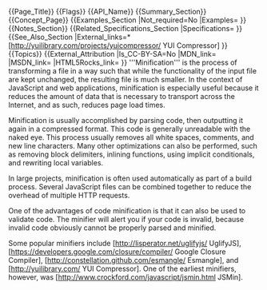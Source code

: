 {{Page_Title}}
{{Flags}}
{{API_Name}}
{{Summary_Section}}
{{Concept_Page}}
{{Examples_Section
|Not_required=No
|Examples=
}}
{{Notes_Section}}
{{Related_Specifications_Section
|Specifications=
}}
{{See_Also_Section
|External_links=* [http://yuilibrary.com/projects/yuicompressor/ YUI Compressor]
}}
{{Topics}}
{{External_Attribution
|Is_CC-BY-SA=No
|MDN_link=
|MSDN_link=
|HTML5Rocks_link=
}}
'''Minification''' is the process of transforming a file in a way such that while the functionality of the input file are kept unchanged, the resulting file is much smaller. In the context of JavaScript and web applications, minification is especially useful because it reduces the amount of data that is necessary to transport across the Internet, and as such, reduces page load times.

Minification is usually accomplished by parsing code, then outputting it again in a compressed format. This code is generally unreadable with the naked eye. This process usually removes all white spaces, comments, and new line characters. Many other optimizations can also be performed, such as removing block delimiters, inlining functions, using implicit conditionals, and rewriting local variables.

In large projects, minification is often used automatically as part of a build process. Several JavaScript files can be combined together to reduce the overhead of multiple HTTP requests.

One of the advantages of code minification is that it can also be used to validate code. The minifier will alert you if your code is invalid, because invalid code obviously cannot be properly parsed and minified.

Some popular minifiers include [http://lisperator.net/uglifyjs/ UglifyJS], [https://developers.google.com/closure/compiler/ Google Closure Compiler], [http://constellation.github.com/esmangle/ Esmangle], and [http://yuilibrary.com/ YUI Compressor]. One of the earliest minifiers, however, was [http://www.crockford.com/javascript/jsmin.html JSMin].